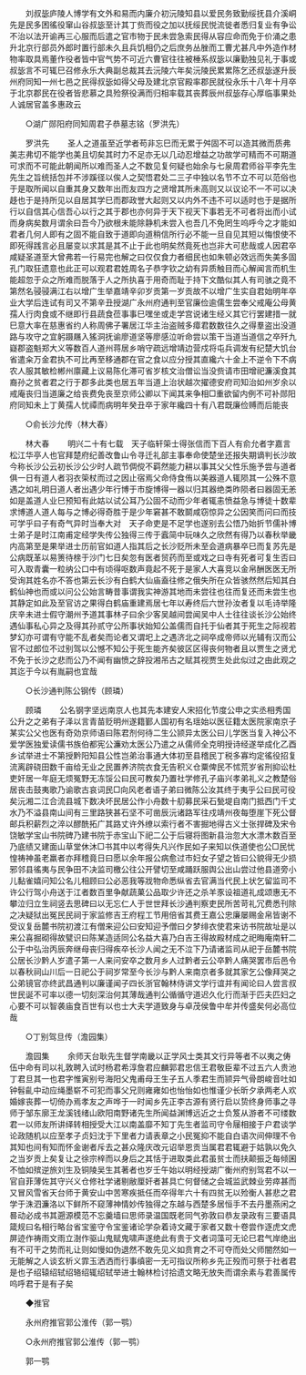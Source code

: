 <!-- { "loadSidebar": true } -->
　　刘叔毖庐陵人博学有文外和易而内廉介初沅陵知县以爱民务致勤绥抚县介溪峒先是民多困徭役窜山谷叔毖至计其丁赀而役之加以抚绥民悦流徙者悉归复业有争讼不治以法开谕再三心服而后遣之官市物于民未尝急索民得从容应命而免于价涌之患升北京行部员外郎时置行部未久且兵饥相仍之后庶务丛脞而工曹尤甚凡中外造作材物率取具焉董作役者皆中官气势不可近六曹官往往被棰系叔毖以廉勤独见礼于事或叔毖言不可辄巳召修永乐大典副总裁其去沅陵六年矣沅陵民累累陈乞还叔毖遂升辰州府同知一州七邑之民得叔毖如得父母及建北京官殿率郡民就役永乐十八年十月卒于北京郡民在役者皆悲慕之具殓祭役满而归相率载其丧葬辰州叔毖存心厚临事果处人诚居官盖多惠政云 

　　○湖广郧阳府同知周君子恭墓志铭（罗洪先） 

　　罗洪先 
　　圣人之道虽至近学者苟非忘巳而无累于舛固不可以造其微而质弗美志弗切不能学也美且切矣其时力不足亦无以几动忍增益之功故学可精而不可期道可求而不可能此朝闻所以难而圣人之不数见复何疑也始余与七泉周君师谷平李先生先生之旨统括包并不涉蹊径以俟人之契悟君处二三子中独以名节不立不可以范俗也于是取所闻以自重其身又数年出而友四方之贤增其所未高则又以议论不一不可以决趍也于是持所见以自居其学巳而郡政誉大起则又以内外不违不可以适时也于是据所行以自信其心信吾心以行之其于郡也亦何异于天下视天下事若无不可者将出而小试而身病矣数月谓余曰吾今乃欲根未能除静机未尝入也吾几不免罔生呜呼今之才能如君者几何人即有之固不能自致于道即向道稍信所行必不能一旦自见其短以悔恨使不即死得践言必且屡变以求其是其不止于此也明矣然竟死也岂非大可悲哉或人因君卒咸疑圣道至大曾弗若一行易完也解之曰仅仅食力者细民也如朱顿必效远而失美多固孔门取狂遗意也此正可以观君君姓周名子恭字钦之幼有异质触目而心解闻言而机生能超忽于众之所难而脱落于人之所执喜于用奇而耻于持下文酷似其人有司骇之竟不第然名骎骎满江右以增广生举嘉靖辛卯岁贡第一岁贡故不以增广生实自君始明年卒业大学后连试有司又不第辛丑授湖广永州府通判至官廉俭逾儒生尝奉父戒庵公母黄孺人行肉食或不继即行县蔬食莅事事巳嘿坐或走学宫说诸生经义其它行罢建措一就巳意大率在慈惠省约人称周佛子署居江华主治盗贼多瘴君数数往久之得羣盗出没道路与攻守之宜躬蹑屩入猺洞抚谕廖道坚等廖感泣听命尝以策干当道当道信之卒歼九嶷郡盗魁郑大义等数百人道州蒋居乡哨守疏远增靖边营戍将屯兵调发有纪楚大饥台省遣籴万金君执不可比再至移通郡在官之食以应分授其直纔六十金上不逆令下不病农人服其敏检郴州廪藏上议易陈化滞可省岁核文治僧讼当没赀请市田增祀濂溪食其裔孙之贫者君之行于郡多此类也居五年当道上治状越次擢德安府司知治如州岁余以戒庵丧归当道廉之给丧费免丧至京师公卿以下闻其来争相□重欲留内例不可补郧阳府同知未上丁黄孺人忧禫而病明年癸丑卒于家年纔四十有八君既廉俭赙而后能丧 

　　○俞长沙允传（林大春） 

　　林大春 
　　明兴二十有七载　天子临轩筞士得张信而下百人有俞允者字嘉言松江华亭人也官拜楚府纪善改鲁山令寻迁礼部主事奉命使楚坐还报失期谪判长沙故今称长沙公云初长沙公少时人疏节倜傥不羁然能力耕以事其父父性乐施予尝与道者俱一日有道人者羽衣筞杖而过之因止宿焉父命侍食侑以美器道人辄陨其一公殊不意遇之如礼明日道人者出遇少年行博于市旋博得一器以归其器绝类昨陨者曰器固无恙如是盖道人业巳预知有此姑以试公耳乃公固不动而少年者辄恚愤益急与博徒十数辈求博道人道人每与之博必得奇胜于是少年窘甚不敢鬬咸窃惊异之公因笑而问曰而技可学乎曰子有奇气异时当奉大对　天子命吏是不足学也遂别去公悟乃始折节儒补博士弟子是时江南甫定经学失传公独得三传于蠧简中玩味久之欣然有得乃以春秋举畿内高第至是果举进士历前官如道人指其后之长沙贬所未至会道病暴卒巳而复苏先是公病既革以易箦待榇于沙门七日矣忽有医者贸药而至或戏之曰寺有死者可复生否曰可入取青囊一粒纳公口中有顷得呕数声竟起不死于是家人大喜竞以金帛酬医医无所受询其姓名亦不答也第云长沙有白鹤大仙庙盍往修之俄失所在众皆骇然然后知其白鹤仙神也而或以问公公始言畴昔事谓我实神游其地而未尝往也往而复还而未尝生也其静定如此及至官访之果得白鹤庙重建焉居七年以寿终后六世孙汝者复以毛诗举隆庆辛未进士假守潮州予道其事林子曰余少客吴越间尝闻吴中人士往往谈长沙公始终遇仙事私心异之及得其孙贰守公所事状始知公盖儒而自托于仙者其于死生之际视若梦幻亦可谓有守能不乱者矣而论者又谓圯上之遇济北之祠卒成帝师以光辅有汉而公官不过郎位不过别驾以公憾不知公于死生能齐矣彼区区得丧何物者且以贾生之贤尤不免于长沙之悲而公乃不闻有幽愤之辞投湘吊古之赋其视贾生处此似过之由此观之其迄于今以有胤嗣也宜哉 

　　○长沙通判陈公钢传（顾璘） 

　　顾璘 
　　公名钢字坚远南京人也其先本建安人宋招化节度公申之实丞相秀国公升之之弟有子泽以言青苗贬明州遂籍鄞人国初有名瑶始以医征籍太医院家南京子某实公父也医有奇効京师语曰陈君剂何待二生公颕异太医公曰儿学医当复入神公不爱学医独爱读儒书族伯都宪公濂劝太医公乃遣之从儒师全克明授诗经遂举成化乙酉乡试举进士不第授黔阳知县公性岂弟治事通大体初至县稽民丁税多寡均定徭役招复流离辟硗田数千亩给无业之民置养济院衣食无告积义仓粟俾民不怵荒岁省刑抑讼杜吏奸居一年庭无烦冤野无冻馁公曰民可教矣乃置社学修孔子庙兴孝弟礼义之教楚俗居丧击鼓夷歌乃谕歌古哀词民□向风老者语子弟曰微陈公汝其终于夷乎公曰民可役矣沅湘二江合流县城下数决坏民居公作小舟数十舠募民采石甃堤自南门抵西门千丈水乃不溢县南山间有三里路狭甚石坚不可凿辰沅诸路军往戍靖州夜每堕崖下死公督邮兵积薪烈之淬以醪酰拓广其路丈许外缭以索行者不害掘地得古义士张捍碑及宋令饶敏学宝山书院碑乃建书院于赤宝山下祀二公于后寝将图新县治忽大水漂木数百至乃底绩又建面山草堂休沐□书其中以考得失凡兴作民如子来知以佚道使也公□民忧惶祷神虽老羸者亦拜稽竟日曰愿以余年报公病愈过市妇女子望之皆曰公貌得无少损邪邻县徭夷与民争田不决监司檄公往公开譬切至咸踊跃服舆公出山尝过他县道旁小儿黏雀嬉问知公名儿相顾曰公必恶我等戕物命悉纵省去官满当代民上状乞留监司不许公行驾小舟送于江者数百里争献蔬菓公品取少许还之杀羊豕设祖道礼成颂惠无不攀泣归立生祠竖去思碑曰以无忘仁人于世世拜长沙通判察吏民所苦苛礼冗费悉刊除之决疑狱出冤民民祠于家监修吉王府程工节用倍省其费王嘉公忠廉屡赐金帛皆谢不受议复岳麓书院初渡江有僧来迎公曰安知迎予僧曰夕梦绯衣使君来访书院故址是以来公喜掘砌得故甓识曰陈某造适同公名益大喜乃白吉王得故殿材成之祀晦庵南轩二公于中弘治丙辰奔继母丧归得疾卒长沙人闻之无不泣下乃请诸监司从祀于岳麓书院公居长沙黔人岁遣子第一人来问安卒之数月乡人过黔者云公卒黔人痛哭罢市后邑令以春秋祠山川后一日祀公于祠岁常至今长沙与黔人来南京者多就其家乞公像拜哭之公弟镜官亦终武昌通判以廉谨闻子四长浙官翰林侍讲文学行谊并有闻论曰人尝言叔世民诞不可率以德一切刻深治何其薄哉通判公循循守道迟久化行而渐于匹夫匹妇之心要不可以智袭庙食百世有以也士大夫学道致身与卓茂侯鲁中牟并传盛矣何必高位哉 

　　○丁别驾旦传（澹园集） 

　　澹园集 
　　余师天台耿先生督学南畿以正学风士类其文行异等者不以夷之俦伍中命有司以礼敦聘入试时杨君希淳詹君应麟郭君忠信王君敬臣辈不过五六人贵池丁君旦其一也君字惟寅别号海阳父鬼甫母王生子五人季君生而颕异气骨朗峻音吐如钟髫齓中动应绳墨崭不可犯而事父兄则雍雍如也怡怡如也惟谨少长昕夕承两老人欢婚嫁丧葬一切倚办焉孝友之声哗于一时闻乡先正李古源有贤行启以贽终身师事之寻师于邹东廓王龙溪钱绪山欧阳南野诸先生所闻益渊博远近之士负笈从游者不可缕数君一以师友所讲绎转相授受大江以南盖靡不知丁先生者监司守令屦相接于户君谈学论政随机以应至孝子贞妇沈于下里者力请表章之小民冤抑不能自白语次间伸理不令其知也间有知而怀金谢者斥去之甚众隆庆改元诏举恩贡当属君君辄避于姑孰以免久之当岁贡上矣复让之徐宗梓而以身后之其恬于进取类此君虽贫士而扶颠振乏每倾囷不恤如殡逆旅刘生及铜陵吴生其著者也岁壬午始以明经授湖广衡州府别驾君不以一官自菲薄佐其守兴义仓修社学诸剔敝厘奸者甚具亡何督储之会城监武棘业劳瘁甚而又冒风雪省天台师于黄安山中苦寒疾抵任而卒得年六十有四贫无以殓衡人甚悲之君学于洙泗濂洛以下鲜所不窥薄神情妙传独得之东越与西楚多居恒手不去丹墨燕闲之晷动必成书其遡源模范不忘羹墙曰思师录温国既老同气弥敦曰恭友录政有三要语具箴规曰名相行略台省宝鉴守令宝鉴诸论学杂着诗文藏于家者又数十卷尝作逐虎文虎屏迹作祷雨文雨立澍作驱山鬼赋鬼啸声遂绝此有贵于文者词藻可无论巳君气岸绝出有不可干之势而礼让则如慢如伪退然不敢先见义如贲育之不可夺而处父师闇然如一无能解之人谈玄析义霏玉洒洒而行事缜密一无可指议所称乡先正殁而可祭于社者君是也子绍辕绍轼绍辂绍辄绍轼举进士翰林检讨拾遗文略无放失而谓余素与君善属传呜呼君于是有子矣 

　　◆推官 

　　永州府推官郭公淮传（郭一鹗） 

　　○永州府推官郭公淮传（郭一鹗） 

　　郭一鹗 
